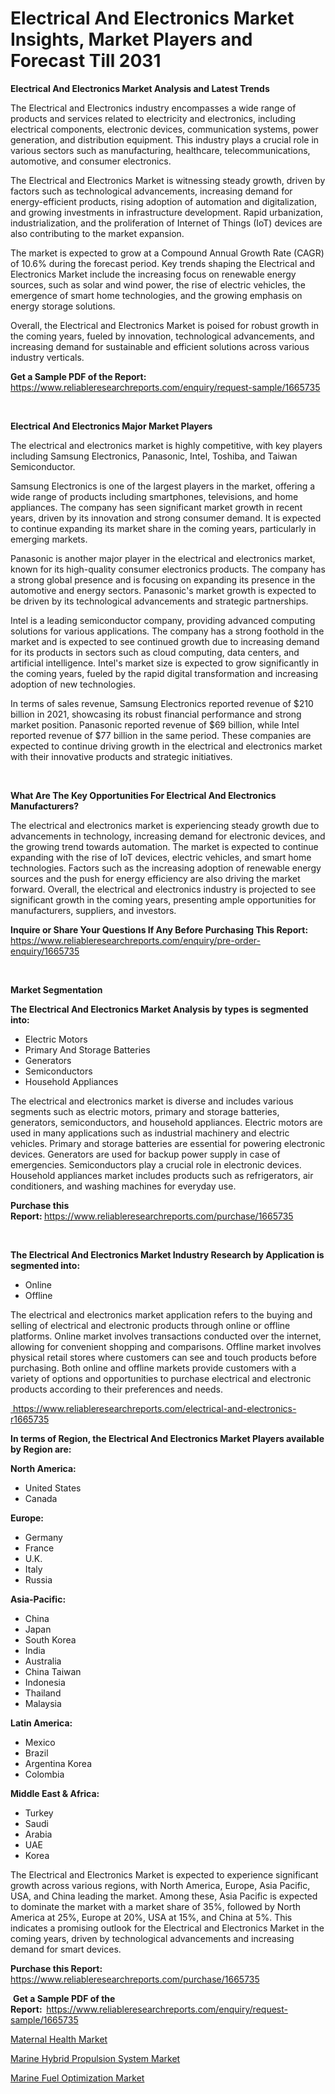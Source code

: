 <p><h1>Electrical And Electronics Market Insights, Market Players and Forecast Till 2031</h1></p><p><strong>Electrical And Electronics Market Analysis and Latest Trends</strong></p>
<p><p>The Electrical and Electronics industry encompasses a wide range of products and services related to electricity and electronics, including electrical components, electronic devices, communication systems, power generation, and distribution equipment. This industry plays a crucial role in various sectors such as manufacturing, healthcare, telecommunications, automotive, and consumer electronics.</p><p>The Electrical and Electronics Market is witnessing steady growth, driven by factors such as technological advancements, increasing demand for energy-efficient products, rising adoption of automation and digitalization, and growing investments in infrastructure development. Rapid urbanization, industrialization, and the proliferation of Internet of Things (IoT) devices are also contributing to the market expansion.</p><p>The market is expected to grow at a Compound Annual Growth Rate (CAGR) of 10.6% during the forecast period. Key trends shaping the Electrical and Electronics Market include the increasing focus on renewable energy sources, such as solar and wind power, the rise of electric vehicles, the emergence of smart home technologies, and the growing emphasis on energy storage solutions.</p><p>Overall, the Electrical and Electronics Market is poised for robust growth in the coming years, fueled by innovation, technological advancements, and increasing demand for sustainable and efficient solutions across various industry verticals.</p></p>
<p><strong>Get a Sample PDF of the Report:&nbsp;</strong> <a href="https://www.reliableresearchreports.com/enquiry/request-sample/1665735">https://www.reliableresearchreports.com/enquiry/request-sample/1665735</a></p>
<p>&nbsp;</p>
<p><strong>Electrical And Electronics Major Market Players</strong></p>
<p><p>The electrical and electronics market is highly competitive, with key players including Samsung Electronics, Panasonic, Intel, Toshiba, and Taiwan Semiconductor. </p><p>Samsung Electronics is one of the largest players in the market, offering a wide range of products including smartphones, televisions, and home appliances. The company has seen significant market growth in recent years, driven by its innovation and strong consumer demand. It is expected to continue expanding its market share in the coming years, particularly in emerging markets.</p><p>Panasonic is another major player in the electrical and electronics market, known for its high-quality consumer electronics products. The company has a strong global presence and is focusing on expanding its presence in the automotive and energy sectors. Panasonic's market growth is expected to be driven by its technological advancements and strategic partnerships.</p><p>Intel is a leading semiconductor company, providing advanced computing solutions for various applications. The company has a strong foothold in the market and is expected to see continued growth due to increasing demand for its products in sectors such as cloud computing, data centers, and artificial intelligence. Intel's market size is expected to grow significantly in the coming years, fueled by the rapid digital transformation and increasing adoption of new technologies.</p><p>In terms of sales revenue, Samsung Electronics reported revenue of $210 billion in 2021, showcasing its robust financial performance and strong market position. Panasonic reported revenue of $69 billion, while Intel reported revenue of $77 billion in the same period. These companies are expected to continue driving growth in the electrical and electronics market with their innovative products and strategic initiatives.</p></p>
<p>&nbsp;</p>
<p><strong>What Are The Key Opportunities For Electrical And Electronics Manufacturers?</strong></p>
<p><p>The electrical and electronics market is experiencing steady growth due to advancements in technology, increasing demand for electronic devices, and the growing trend towards automation. The market is expected to continue expanding with the rise of IoT devices, electric vehicles, and smart home technologies. Factors such as the increasing adoption of renewable energy sources and the push for energy efficiency are also driving the market forward. Overall, the electrical and electronics industry is projected to see significant growth in the coming years, presenting ample opportunities for manufacturers, suppliers, and investors.</p></p>
<p><strong>Inquire or Share Your Questions If Any Before Purchasing This Report:</strong> <a href="https://www.reliableresearchreports.com/enquiry/pre-order-enquiry/1665735">https://www.reliableresearchreports.com/enquiry/pre-order-enquiry/1665735</a></p>
<p>&nbsp;</p>
<p><strong>Market Segmentation</strong></p>
<p><strong>The Electrical And Electronics Market Analysis by types is segmented into:</strong></p>
<p><ul><li>Electric Motors</li><li>Primary And Storage Batteries</li><li>Generators</li><li>Semiconductors</li><li>Household Appliances</li></ul></p>
<p><p>The electrical and electronics market is diverse and includes various segments such as electric motors, primary and storage batteries, generators, semiconductors, and household appliances. Electric motors are used in many applications such as industrial machinery and electric vehicles. Primary and storage batteries are essential for powering electronic devices. Generators are used for backup power supply in case of emergencies. Semiconductors play a crucial role in electronic devices. Household appliances market includes products such as refrigerators, air conditioners, and washing machines for everyday use.</p></p>
<p><strong>Purchase this Report:&nbsp;</strong><a href="https://www.reliableresearchreports.com/purchase/1665735">https://www.reliableresearchreports.com/purchase/1665735</a></p>
<p>&nbsp;</p>
<p><strong>The Electrical And Electronics Market Industry Research by Application is segmented into:</strong></p>
<p><ul><li>Online</li><li>Offline</li></ul></p>
<p><p>The electrical and electronics market application refers to the buying and selling of electrical and electronic products through online or offline platforms. Online market involves transactions conducted over the internet, allowing for convenient shopping and comparisons. Offline market involves physical retail stores where customers can see and touch products before purchasing. Both online and offline markets provide customers with a variety of options and opportunities to purchase electrical and electronic products according to their preferences and needs.</p></p>
<p><a href="https://www.reliableresearchreports.com/electrical-and-electronics-r1665735">&nbsp;https://www.reliableresearchreports.com/electrical-and-electronics-r1665735</a></p>
<p><strong>In terms of Region, the Electrical And Electronics Market Players available by Region are:</strong></p>
<p>
    <p> <strong> North America: </strong>
        <ul>
            <li>United States</li>
            <li>Canada</li>
        </ul>
        </p> 
    <p> <strong> Europe: </strong>
        <ul>
            <li>Germany</li>
            <li>France</li>
            <li>U.K.</li>
            <li>Italy</li>
            <li>Russia</li>
        </ul>
        </p> 
    <p> <strong> Asia-Pacific: </strong>
        <ul>
            <li>China</li>
            <li>Japan</li>
            <li>South Korea</li>
            <li>India</li>
            <li>Australia</li>
            <li>China Taiwan</li>
            <li>Indonesia</li>
            <li>Thailand</li>
            <li>Malaysia</li>
        </ul>
        </p> 
    <p> <strong> Latin America: </strong>
        <ul>
            <li>Mexico</li>
            <li>Brazil</li>
            <li>Argentina Korea</li>
            <li>Colombia</li>
        </ul>
        </p> 
    <p> <strong> Middle East & Africa: </strong>
        <ul>
            <li>Turkey</li>
            <li>Saudi</li>
            <li>Arabia</li>
            <li>UAE</li>
            <li>Korea</li>
        </ul>
    </p>
    </p>
<p><p>The Electrical and Electronics Market is expected to experience significant growth across various regions, with North America, Europe, Asia Pacific, USA, and China leading the market. Among these, Asia Pacific is expected to dominate the market with a market share of 35%, followed by North America at 25%, Europe at 20%, USA at 15%, and China at 5%. This indicates a promising outlook for the Electrical and Electronics Market in the coming years, driven by technological advancements and increasing demand for smart devices.</p></p>
<p><strong>Purchase this Report: </strong><a href="https://www.reliableresearchreports.com/purchase/1665735">https://www.reliableresearchreports.com/purchase/1665735</a></p>
<p>&nbsp;<strong>Get a Sample PDF of the Report:&nbsp;&nbsp;</strong><a href="https://www.reliableresearchreports.com/enquiry/request-sample/1665735">https://www.reliableresearchreports.com/enquiry/request-sample/1665735</a></p>
<p><strong></strong></p>
<p><p><a href="https://github.com/abdelrhmankishk22/Market-Research-Report-List-5/blob/main/maternal-health-market.md">Maternal Health Market</a></p><p><a href="https://github.com/ChiragRp1/Market-Research-Report-List-5/blob/main/marine-hybrid-propulsion-system-market.md">Marine Hybrid Propulsion System Market</a></p><p><a href="https://github.com/rakibtthstu9900/Market-Research-Report-List-1/blob/main/marine-fuel-optimization-market.md">Marine Fuel Optimization Market</a></p></p>